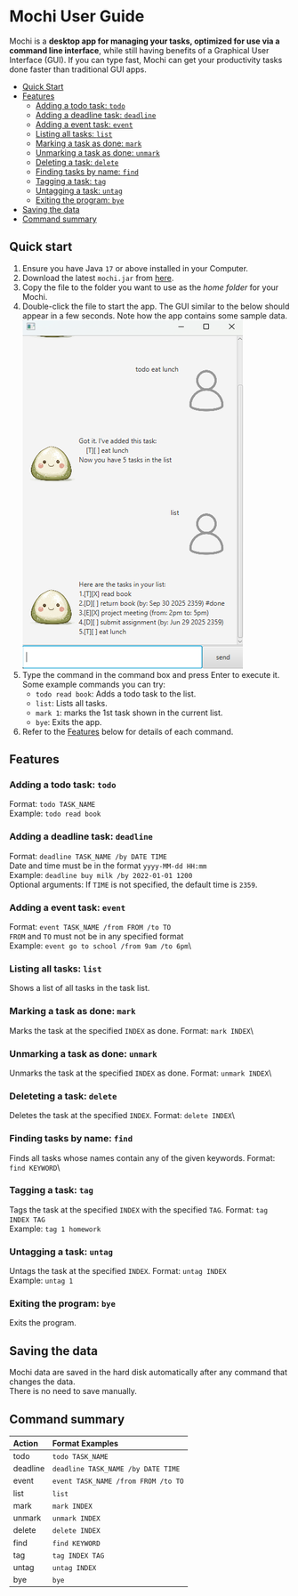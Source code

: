 # Mochi User Guide

Mochi is a **desktop app for managing your tasks, optimized for use via a command line interface**, while still having 
benefits of a Graphical User Interface (GUI). If you can type fast, Mochi can get your productivity tasks done faster 
than traditional GUI apps.
* [Quick Start](#quick-start)
* [Features](#features)
    * [Adding a todo task: `todo`](#adding-a-todo-task-todo)
    * [Adding a deadline task: `deadline`](#adding-a-deadline-task-deadline)
    * [Adding a event task: `event`](#adding-a-event-task-event)
    * [Listing all tasks: `list`](#listing-all-tasks-list)
    * [Marking a task as done: `mark`](#marking-a-task-as-done-mark)
    * [Unmarking a task as done: `unmark`](#unmarking-a-task-as-done-unmark)
    * [Deleting a task: `delete`](#deleting-a-task-delete)
    * [Finding tasks by name: `find`](#finding-tasks-by-name-find)
    * [Tagging a task: `tag`](#tagging-a-task-tag)
    * [Untagging a task: `untag`](#untagging-a-task-untag)
    * [Exiting the program: `bye`](#exiting-the-program-bye)
* [Saving the data](#saving-the-data)
* [Command summary](#command-summary)

## Quick start
1. Ensure you have Java `17` or above installed in your Computer.
2. Download the latest `mochi.jar` from [here](https://github.com/AY2122S2-CS2103T-T11-3/tp/releases).
3. Copy the file to the folder you want to use as the _home folder_ for your Mochi.
4. Double-click the file to start the app. The GUI similar to the below should appear in a few seconds. Note how the app contains some sample data.<br>
   ![Ui](Ui.png)
5. Type the command in the command box and press Enter to execute it.\
   Some example commands you can try:<br>
    - `todo read book`: Adds a todo task to the list.
    - `list`: Lists all tasks.
    - `mark 1`: marks the 1st task shown in the current list.
    - `bye`: Exits the app.
6. Refer to the [Features](#features) below for details of each command.
    

## Features

### Adding a todo task: `todo`
Format: `todo TASK_NAME`\
Example: `todo read book`

### Adding a deadline task: `deadline`
Format: `deadline TASK_NAME /by DATE TIME`\
Date and time must be in the format `yyyy-MM-dd HH:mm`\
Example: `deadline buy milk /by 2022-01-01 1200`\
Optional arguments: If `TIME` is not specified, the default time is `2359`.

### Adding a event task: `event`
Format: `event TASK_NAME /from FROM /to TO`\
`FROM` and `TO` must not be in any specified format\
Example: `event go to school /from 9am /to 6pm`\

### Listing all tasks: `list`
Shows a list of all tasks in the task list.

### Marking a task as done: `mark`
Marks the task at the specified `INDEX` as done.
Format: `mark INDEX`\

### Unmarking a task as done: `unmark`
Unmarks the task at the specified `INDEX` as done.
Format: `unmark INDEX`\

### Deleteting a task: `delete`
Deletes the task at the specified `INDEX`.
Format: `delete INDEX`\

### Finding tasks by name: `find`
Finds all tasks whose names contain any of the given keywords.
Format: `find KEYWORD`\

### Tagging a task: `tag`
Tags the task at the specified `INDEX` with the specified `TAG`.
Format: `tag INDEX TAG`\
Example: `tag 1 homework`

### Untagging a task: `untag`
Untags the task at the specified `INDEX`.
Format: `untag INDEX`\
Example: `untag 1`

### Exiting the program: `bye`
Exits the program.

## Saving the data
Mochi data are saved in the hard disk automatically after any command that changes the data.\
There is no need to save manually.

## Command summary

| Action   | Format Examples                     |
|:---------|:------------------------------------|
| todo     | `todo TASK_NAME`                    |
| deadline | `deadline TASK_NAME /by DATE TIME`  |
| event    | `event TASK_NAME /from FROM /to TO` | 
| list     | `list`                              | 
| mark     | `mark INDEX`                        | 
| unmark   | `unmark INDEX`                      | 
| delete   | `delete INDEX`                      | 
| find     | `find KEYWORD`                      | 
| tag      | `tag INDEX TAG`                     | 
| untag    | `untag INDEX`                       |
| bye      | `bye`                               |